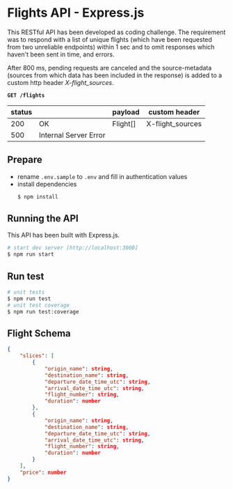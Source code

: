 # Flights API - Express.js

This RESTful API has been developed as coding challenge. 
The requirement was to respond with a list of unique flights (which have been requested from two unreliable endpoints) within 1 sec and to omit responses which haven't been sent in time, and errors.

After 800 ms, pending requests are canceled and the source-metadata (sources from which data has been included in the response) is added to a custom http header _X-flight_sources_.

**`GET /flights`**

| status |                       | payload  | custom header    |
| ------ | --------------------- | -------- | ---------------- |
| 200    | OK                    | Flight[] | X-flight_sources |
| 500    | Internal Server Error |          |                  |

## Prepare

- rename `.env.sample` to `.env` and fill in authentication values
- install dependencies
  ```bash
  $ npm install
  ```

## Running the API

This API has been built with Express.js.

```bash
# start dev server [http://localhost:3000]
$ npm run start
```

## Run test

```bash
# unit tests
$ npm run test
# unit test coverage
$ npm run test:coverage
```

## Flight Schema

```json
{
    "slices": [
        {
            "origin_name": string,
            "destination_name": string,
            "departure_date_time_utc": string,
            "arrival_date_time_utc": string,
            "flight_number": string,
            "duration": number
        },
        {
            "origin_name": string,
            "destination_name": string,
            "departure_date_time_utc": string,
            "arrival_date_time_utc": string,
            "flight_number": string,
            "duration": number
        }
    ],
    "price": number
}
```
